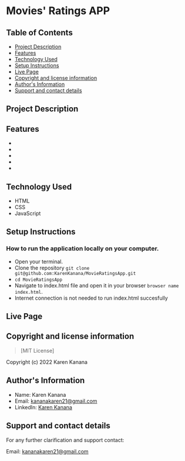 # Movies' Ratings APP

## Table of Contents
- [Project Description](#project-description)
- [Features](#features)
- [Technology Used](#technology-used)
- [Setup Instructions](#setup-instructions)
- [Live Page](#live-page)
- [Copyright and license information](#copyright-and-license-information)
- [Author's Information](#authors-information)
- [Support and contact details](#support-and-contact-details)


## Project Description



## Features
- 
- 
- 
- 
- 


## Technology Used
- HTML
- CSS
- JavaScript


## Setup Instructions

### How to run the application locally on your computer.
- Open your terminal.
- Clone the repository `git clone git@github.com:KarenKanana/MovieRatingsApp.git`
- `cd MovieRatingsApp`
- Navigate to index.html file and open it in your browser `browser name index.html`.
- Internet connection is not needed to run index.html succesfully


## Live Page
>  

## Copyright and license information
> [MIT License]

Copyright (c) 2022 Karen Kanana


## Author's Information
- Name: Karen Kanana 
- Email: kananakaren21@gmail.com
- LinkedIn: [Karen Kanana](https://www.linkedin.com/in/karen-kanana-4b8a78205/)


## Support and contact details
For any further clarification and support contact:

Email: kananakaren21@gmail.com 